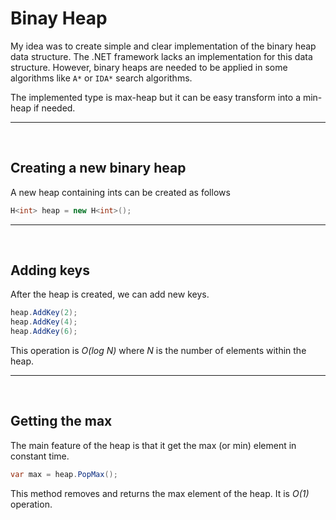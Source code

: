 # Binay Heap

My idea was to create simple and clear implementation of the binary heap data structure. The .NET framework lacks an implementation for this data structure. However, binary heaps are needed to be applied in some algorithms like `A*` or `IDA*` search algorithms.

The implemented type is max-heap but it can be easy transform into a min-heap if needed.

---
<br>

## Creating a new binary heap
A new heap containing ints can be created as follows
```C#
H<int> heap = new H<int>();
```
---
<br>

## Adding keys
After the heap is created, we can add new keys.
```C#
heap.AddKey(2);
heap.AddKey(4);
heap.AddKey(6);
```
 This operation is  _O(log N)_ where _N_ is the number of elements within the heap.

---
<br>

## Getting the max
The main feature of the heap is that it get the max (or min) element in constant time.
```C#
var max = heap.PopMax();
```
This method removes and returns the max element of the heap. It is  _O(1)_ operation.
